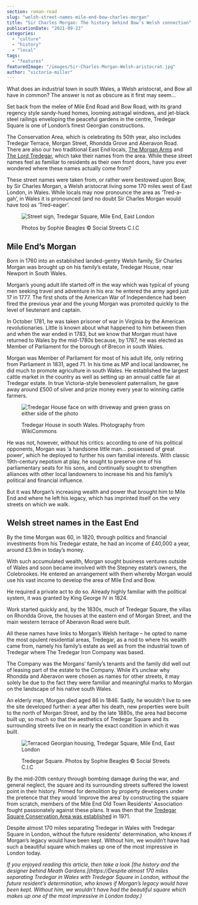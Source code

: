 ```yaml
---
section: roman-road
slug: "welsh-street-names-mile-end-bow-charles-morgan"
title: "Sir Charles Morgan: The history behind Bow’s Welsh connection"
publicationDate: "2021-09-22"
categories: 
  - "culture"
  - "history"
  - "local"
tags: 
  - "features"
featuredImage: "/images/Sir-Charles-Morgan-Welsh-aristocrat.jpg"
author: "victoria-miller"
---
```


What does an industrial town in south Wales, a Welsh aristocrat, and Bow all have in common? The answer is not as obscure as it first may seem…

Set back from the melee of Mile End Road and Bow Road, with its grand regency style sandy-hued homes, looming astragal windows, and jet-black steel railings enveloping the peaceful gardens in the centre, Tredegar Square is one of London’s finest Georgian constructions. 

The Conservation Area, which is celebrating its 50th year, also includes Tredegar Terrace, Morgan Street, Rhondda Grove and Aberavon Road. There are also our two traditional East End locals, [The Morgan Arms](https://www.morganarmsbow.com/) and [The Lord Tredegar](https://thelordtredegar.co.uk/), which take their names from the area. While these street names feel as familiar to residents as their own front doors, have you ever wondered where these names actually come from? 

These street names were taken from, or rather were bestowed upon Bow, by Sir Charles Morgan, a Welsh aristocrat living some 170 miles west of East London, in Wales. While locals may now pronounce the area as ‘Tred-a-gah’, in Wales it is pronounced (and no doubt Sir Charles Morgan would have too) as ‘Tred-eager’.

<figure>

![Street sign, Tredegar Square, Mile End, East London](/images/Tredegar-Square-Mile-End-Street-Sign-1024x683.jpg)

<figcaption>

Photos by Sophie Beagles © Social Streets C.I.C

</figcaption>

</figure>

## **Mile End’s Morgan**

Born in 1760 into an established landed-gentry Welsh family, Sir Charles Morgan was brought up on his family’s estate, Tredegar House, near Newport in South Wales.

Morgan’s young adult life started off in the way which was typical of young men seeking travel and adventure in his era: he entered the army aged just 17 in 1777. The first shots of the American War of Independence had been fired the previous year and the young Morgan was promoted quickly to the level of lieutenant and captain. 

In October 1781, he was taken prisoner of war in Virginia by the American revolutionaries. Little is known about what happened to him between then and when the war ended in 1783, but we know that Morgan must have returned to Wales by the mid-1780s because, by 1787, he was elected as Member of Parliament for the borough of Brecon in south Wales.

Morgan was Member of Parliament for most of his adult life, only retiring from Parliament in 1831, aged 71. In his time as MP and local landowner, he did much to promote agriculture in south Wales. He established the largest cattle market in the country as well as setting up an annual cattle fair at Tredegar estate. In true Victoria-style benevolent paternalism, he gave away around £500 of silver and prize money every year to winning cattle farmers.

<figure>

![Tredegar House face on with driveway and green grass on either side of the photo](/images/Tredeger-House-Estate-Wales-1024x636.jpg)

<figcaption>

Tredegar House in south Wales. Photography from WikiCommons

</figcaption>

</figure>

He was not, however, without his critics: according to one of his political opponents, Morgan was ‘a handsome little man… possessed of great power’, which he deployed to further his own familial interests. With classic 19th\-century nepotism at play, he sought to preserve one of his parliamentary seats for his sons, and continually sought to strengthen alliances with other local landowners to increase his and his family’s political and financial influence.

But it was Morgan’s increasing wealth and power that brought him to Mile End and where he left his legacy, which has imprinted itself on the very streets on which we walk.

## **Welsh street names in the East End**

By the time Morgan was 60, in 1820, through politics and financial investments from his Tredegar estate, he had an income of £40,000 a year, around £3.9m in today’s money.

With such accumulated wealth, Morgan sought business ventures outside of Wales and soon became involved with the Stepney estate’s owners, the Colebrookes. He entered an arrangement with them whereby Morgan would use his vast income to develop the area of Mile End and Bow.

He required a private act to do so. Already highly familiar with the political system, it was granted by King George IV in 1824.  

Work started quickly and, by the 1830s, much of Tredegar Square, the villas on Rhondda Grove, the houses at the eastern end of Morgan Street, and the main western terrace of Aberavon Road were built. 

All these names have links to Morgan’s Welsh heritage – he opted to name the most opulent residential areas, Tredegar, as a nod to where his wealth came from, namely his family’s estate as well as from the industrial town of Tredegar where The Tredegar Iron Company was based. 

The Company was the Morgans’ family’s tenants and the family did well out of leasing part of the estate to the Company. While it’s unclear why Rhondda and Aberavon were chosen as names for other streets, it may solely be due to the fact they were familiar and meaningful marks to Morgan on the landscape of his native south Wales.

An elderly man, Morgan died aged 86 in 1846. Sadly, he wouldn’t live to see the site developed further: a year after his death, new properties were built to the north of Morgan Street, and by the late 1880s, the area had become built up, so much so that the aesthetics of Tredegar Square and its surrounding streets live on in nearly the exact condition in which it was built.

<figure>

![Terraced Georgian housing, Tredegar Square, Mile End, East London](/images/Tredegar-Square-Mile-End-Terrace-1024x683.jpg)

<figcaption>

Tredegar Square. Photos by Sophie Beagles © Social Streets C.I.C

</figcaption>

</figure>

By the mid-20th century through bombing damage during the war, and general neglect, the square and its surrounding streets suffered the lowest point in their history. Primed for demolition by property developers under the pretence that they would ‘improve the area’ by constructing the square from scratch, members of the Mile End Old Town Residents’ Association fought passionately against these plans. It was then that the [Tredegar Square Conservation Area was established](https://romanroadlondon.com/history-tredegar-square-mile-end/) in 1971.

Despite almost 170 miles separating Tredegar in Wales with Tredegar Square in London, without the future residents' determination, who knows if Morgan’s legacy would have been kept. Without him, we wouldn’t have had such a beautiful square which makes up one of the most impressive in London today.

_If you enjoyed reading this article, then take a look [the history and the designer behind Meath Gardens.](https://Despite almost 170 miles separating Tredegar in Wales with Tredegar Square in London, without the future resident’s determination, who knows if Morgan’s legacy would have been kept. Without him, we wouldn’t have had the beautiful square which makes up one of the most impressive in London today.)_


